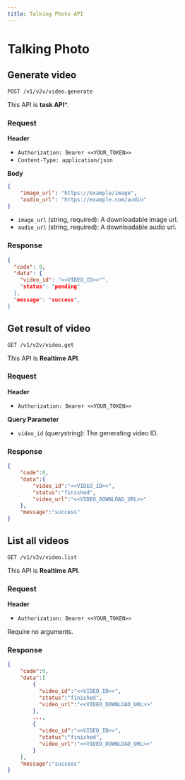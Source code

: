 ```yaml
---
title: Talking Photo API
---
```


# Talking Photo


## Generate video

```
POST /v1/v2v/video.generate
```

This API is **task API***.

### Request

**Header**

- `Authorization: Bearer <<YOUR_TOKEN>>`
- `Content-Type: application/json`

**Body**
```json
{
    "image_url": "https://example/image",
    "audio_url": "https://example.com/audio"
}
```

- `image_url` (string, required): A downloadable image url.
- `audio_url` (string, required): A downloadable audio url.

### Response

```json
{
  "code": 0,
  "data": {
    "video_id": "<<VIDEO_ID>>"",
    "status": "pending"
  },
  "message": "success",
}
```


## Get result of video

```
GET /v1/v2v/video.get
```

This API is **Realtime API**.

### Request

**Header**

- `Authorization: Bearer <<YOUR_TOKEN>>`

**Query Parameter**

- `video_id` (querystring): The generating video ID.


### Response

```json
{
    "code":0,
    "data":{
        "video_id":"<<VIDEO_ID>>",
        "status":"finished",
        "video_url":"<<VIDEO_DOWNLOAD_URL>>"
    },
    "message":"success"
}

```

## List all videos

```
GET /v1/v2v/video.list
```

This API is **Realtime API**.

### Request

**Header**

- `Authorization: Bearer <<YOUR_TOKEN>>`

Require no arguments.

### Response

```json
{
    "code":0,
    "data":[
        {
          "video_id":"<<VIDEO_ID>>",
          "status":"finished",
          "video_url":"<<VIDEO_DOWNLOAD_URL>>"
        },
        ...,
        {
          "video_id":"<<VIDEO_ID>>",
          "status":"finished",
          "video_url":"<<VIDEO_DOWNLOAD_URL>>"
        }
    ],
    "message":"success"
}

```
